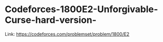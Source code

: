 # Codeforces-1800E2-Unforgivable-Curse-hard-version-
Link: https://codeforces.com/problemset/problem/1800/E2
